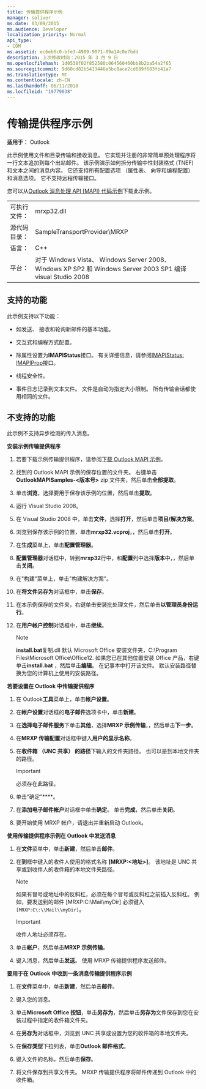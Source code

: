 ```yaml
---
title: 传输提供程序示例
manager: soliver
ms.date: 03/09/2015
ms.audience: Developer
localization_priority: Normal
api_type:
- COM
ms.assetid: ec6eb6c0-bfe3-4989-9071-89a14c0e7bdd
description: 上次修改时间：2015 年 3 月 9 日
ms.openlocfilehash: 1d0538f02f852580c064560460bb8b2ba54a2f65
ms.sourcegitcommit: 9d60cd82b5413446e5bc8ace2cd689f683fb41a7
ms.translationtype: MT
ms.contentlocale: zh-CN
ms.lasthandoff: 06/11/2018
ms.locfileid: "19779038"
---
```

# <a name="transport-provider-sample"></a>传输提供程序示例

  
  
**适用于**： Outlook 
  
此示例使用文件和目录传输和接收消息。 它实现并注册的非常简单预处理程序将一行文本追加到每个出站邮件。 该示例演示如何拆分传输中性封装格式 (TNEF) 和文本之间的消息内容。 它还支持所有配置选项 （属性表、 向导和编程配置） 和消息选项。 它不支持远程传输接口。 
  
您可以从[Outlook 消息处理 API (MAPI) 代码示例](http://go.microsoft.com/fwlink/?LinkId=129740)下载此示例。
  
|||
|:-----|:-----|
|可执行文件：  <br/> |mrxp32.dll  <br/> |
|源代码目录：  <br/> |SampleTransportProvider\MRXP  <br/> |
|语言：  <br/> |C++  <br/> |
|平台：  <br/> |对于 Windows Vista、 Windows Server 2008、 Windows XP SP2 和 Windows Server 2003 SP1 编译 visual Studio 2008  <br/> |
   
## <a name="supported-features"></a>支持的功能

此示例支持以下功能：
  
- 如发送、 接收和轮询新邮件的基本功能。
    
- 交互式和编程方式配置。
    
- 除属性设置为**IMAPIStatus**接口。 有关详细信息，请参阅[IMAPIStatus: IMAPIProp](imapistatusimapiprop.md)接口。 
    
- 线程安全性。
    
- 事件日志记录到文本文件。 文件是自动为指定大小限制。 所有传输会话都使用相同的文件。
    
## <a name="unsupported-features"></a>不支持的功能

此示例不支持异步检测的传入消息。
  
 **安装示例传输提供程序**
  
1. 若要下载示例传输提供程序，请参阅[下载 Outlook MAPI 示例](downloading-the-outlook-mapi-samples.md)。
    
2. 找到的 Outlook MAPI 示例的保存位置的文件夹。 右键单击**OutlookMAPISamples-\<版本号\>** zip 文件夹，然后单击**全部提取**。
    
3. 单击**浏览**，选择要用于保存该示例的位置，然后单击**提取**。
    
4. 运行 Visual Studio 2008。
    
5. 在 Visual Studio 2008 中，单击**文件**，选择**打开**，然后单击**项目/解决方案**。
    
6. 浏览到保存该示例的位置，单击**mrxp32.vcproj**，，然后单击**打开**。
    
7. 在**生成**菜单上，单击**配置管理器**。
    
8. **配置管理器**对话框中，转到**mrxp32**行中，和**配置**列中选择**版本**中，，然后单击**关闭**。
    
9. 在"构建"菜单上，单击"构建解决方案"。
    
10. 在**将文件另存为**对话框中，单击**保存**。
    
11. 在本示例保存的文件夹，右键单击安装批处理文件，然后单击**以管理员身份运行**。
    
12. 在**用户帐户控制**对话框中，单击**继续**。
    
    > [!NOTE]
    > **install.bat**复制.dll 默认 Microsoft Office 安装文件夹，C:\Program Files\Microsoft Office\Office12\. 如果您已在其他位置安装 Office 产品，右键单击**install.bat** ，然后单击**编辑**。 在记事本中打开该文件。 默认安装路径替换为您的计算机上使用的安装路径。 
  
 **若要设置在 Outlook 中传输提供程序**
  
1. 在 Outlook**工具**菜单上，单击**帐户设置**。
    
2. 在**帐户设置**对话框的**电子邮件**选项卡中，单击**新建**。
    
3. 在**选择电子邮件服务**下单击**其他**，选择**MRXP 示例传输**，，然后单击**下一步**。
    
4. 在**MRXP 传输配置**对话框中键入**用户的显示名称**。
    
5. 在**收件箱 （UNC 共享） 的路径**下输入的文件夹路径。 也可以是到本地文件夹的路径。 
    
    > [!IMPORTANT]
    > 必须存在此路径。 
  
6. 单击“确定”****。
    
7. 在**添加电子邮件帐户**对话框中单击**确定**。 单击**完成**，然后单击**关闭**。
    
8. 要开始使用 MRXP 帐户，请退出并重新启动 Outlook。
    
 **使用传输提供程序示例在 Outlook 中发送消息**
  
1. 在**文件**菜单中，单击**新建**，然后单击**邮件**。
    
2. 在**到**框中键入的收件人使用的格式名称 **[MRXP:\<地址\>]**。 该地址是 UNC 共享或到收件人的收件箱的本地文件夹路径。
    
    > [!NOTE]
    > 如果有冒号或地址中的反斜杠，必须在每个冒号或反斜杠之前插入反斜杠。 例如，要发送到的邮件 [MRXP:C:\Mail\myDir] 必须键入`[MRXP:C\:\\Mail\\myDir]`。 
  
    > [!IMPORTANT]
    > 收件人地址必须存在。 
  
3. 单击**帐户**，然后单击**MRXP 示例传输**。
    
4. 键入消息，然后单击**发送**。 使用 MRXP 传输提供程序发送邮件。
    
 **要用于在 Outlook 中收到一条消息传输提供程序示例**
  
1. 在**文件**菜单中，单击**新建**，然后单击**邮件**。
    
2. 键入您的消息。
    
3. 单击**Microsoft Office 按钮**，单击**另存为**，然后单击**另存为**文件保存到您在安装过程中指定的收件箱文件夹。 
    
4. 在**另存为**对话框中，浏览到 UNC 共享或设置为您的收件箱的本地文件夹。 
    
5. 在**保存类型**下拉列表，单击**Outlook 邮件格式**。
    
6. 键入文件的名称，然后单击**保存**。
    
7. 将文件保存到共享文件夹。 MRXP 传输提供程序将邮件传递到 Outlook 中的收件箱。
    

